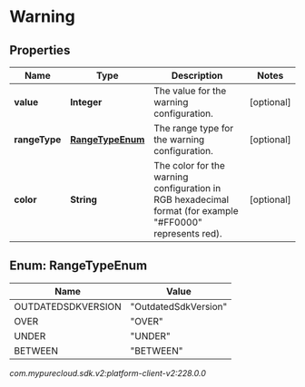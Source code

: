 # Warning


## Properties

| Name | Type | Description | Notes |
| ------------ | ------------- | ------------- | ------------- |
| **value** | **Integer** | The value for the warning configuration. |  [optional] |
| **rangeType** | [**RangeTypeEnum**](#Enum--RangeTypeEnum) | The range type for the warning configuration. |  [optional] |
| **color** | **String** | The color for the warning configuration in RGB hexadecimal format (for example \"#FF0000\" represents red). |  [optional] |


## Enum: RangeTypeEnum

| Name | Value |
| ---- | ----- |
| OUTDATEDSDKVERSION | &quot;OutdatedSdkVersion&quot; | 
| OVER | &quot;OVER&quot; | 
| UNDER | &quot;UNDER&quot; | 
| BETWEEN | &quot;BETWEEN&quot; | 




_com.mypurecloud.sdk.v2:platform-client-v2:228.0.0_
